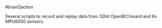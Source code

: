 #brain2action

Several scripts to record and replay data from 32bit OpenBCI board and 6x MPU6050 sensors.
